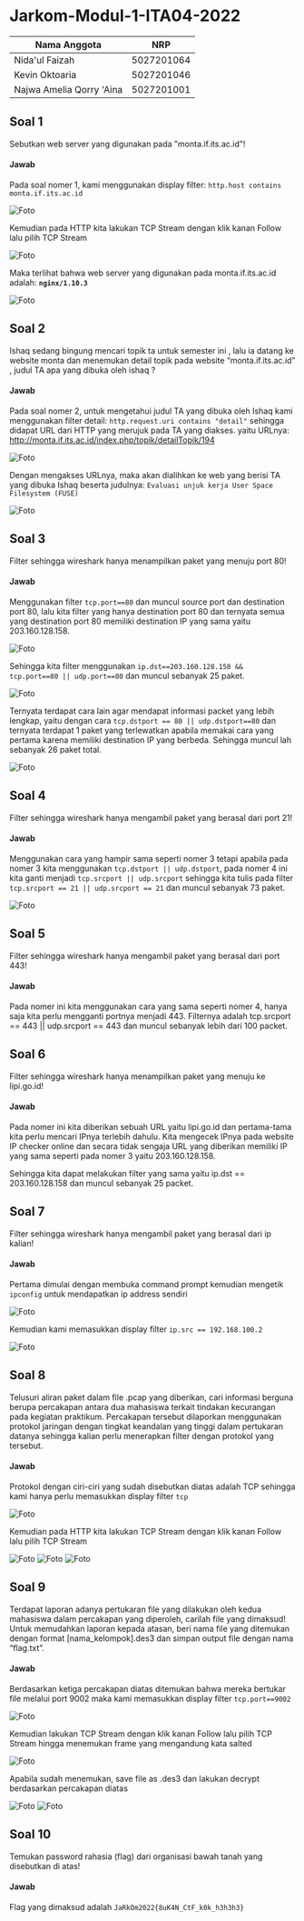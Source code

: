 # Jarkom-Modul-1-ITA04-2022
Nama Anggota | NRP
------------------- | --------------		
Nida'ul Faizah | 5027201064
Kevin Oktoaria | 5027201046
Najwa Amelia Qorry 'Aina | 5027201001

## Soal 1
Sebutkan web server yang digunakan pada "monta.if.its.ac.id"! 

#### Jawab
Pada soal nomer 1, kami menggunakan display filter: `http.host contains monta.if.its.ac.id`

![Foto](./img/soal1_1.png)

Kemudian pada HTTP kita lakukan TCP Stream dengan klik kanan Follow lalu pilih TCP Stream

![Foto](./img/soal1_2.png)

Maka terlihat bahwa web server yang digunakan pada monta.if.its.ac.id adalah: **`nginx/1.10.3`**

![Foto](./img/soal1_3.png)

## Soal 2
Ishaq sedang bingung mencari topik ta untuk semester ini , lalu ia datang ke website monta dan menemukan detail topik pada website “monta.if.its.ac.id” , judul TA apa yang dibuka oleh ishaq ?

#### Jawab
Pada soal nomer 2, untuk mengetahui judul TA yang dibuka oleh Ishaq kami menggunakan filter detail: `http.request.uri contains "detail"` sehingga didapat URL dari HTTP yang merujuk pada TA yang diakses. yaitu URLnya: http://monta.if.its.ac.id/index.php/topik/detailTopik/194

![Foto](./img/soal2_1.PNG)

Dengan mengakses URLnya, maka akan dialihkan ke web yang berisi TA yang dibuka Ishaq beserta judulnya: `Evaluasi unjuk kerja User Space Filesystem (FUSE)`

![Foto](./img/soal2_2.PNG)

## Soal 3
Filter sehingga wireshark hanya menampilkan paket yang menuju port 80! 

#### Jawab
Menggunakan filter `tcp.port==80` dan muncul source port dan destination port 80, lalu kita filter yang hanya destination port 80 dan ternyata semua yang destination port 80 memiliki destination IP yang sama yaitu 203.160.128.158.

![Foto](./img/soal3_1.PNG)

Sehingga kita filter menggunakan `ip.dst==203.160.128.158 && tcp.port==80 || udp.port==80` dan muncul sebanyak 25 paket.

![Foto](./img/soal3_2.PNG)

Ternyata terdapat cara lain agar mendapat informasi packet yang lebih lengkap, yaitu dengan cara `tcp.dstport == 80 || udp.dstport==80` dan ternyata terdapat 1 paket yang terlewatkan apabila memakai cara yang pertama karena memiliki destination IP yang berbeda. Sehingga muncul lah sebanyak 26 paket total.

![Foto](./img/soal3_3.PNG)

## Soal 4
Filter sehingga wireshark hanya mengambil paket yang berasal dari port 21!

#### Jawab
Menggunakan cara yang hampir sama seperti nomer 3 tetapi apabila pada nomer 3 kita menggunakan `tcp.dstport || udp.dstport`, pada nomer 4 ini kita ganti menjadi `tcp.srcport || udp.srcport` sehingga kita tulis pada filter `tcp.srcport == 21 || udp.srcport == 21` dan muncul sebanyak 73 paket.

![Foto](./img/soal4_1.PNG)

## Soal 5
Filter sehingga wireshark hanya mengambil paket yang berasal dari port 443!

#### Jawab
Pada nomer ini kita menggunakan cara yang sama seperti nomer 4, hanya saja kita perlu mengganti portnya menjadi 443. Filternya adalah  tcp.srcport == 443 || udp.srcport == 443 dan muncul sebanyak lebih dari 100 packet.

## Soal 6
Filter sehingga wireshark hanya menampilkan paket yang menuju ke lipi.go.id!

#### Jawab
Pada nomer ini kita diberikan sebuah URL yaitu lipi.go.id dan pertama-tama kita perlu mencari IPnya terlebih dahulu. Kita mengecek IPnya pada website IP checker online dan secara tidak sengaja URL yang diberikan memiliki IP yang sama seperti pada nomer 3 yaitu 203.160.128.158.

Sehingga kita dapat melakukan filter yang sama yaitu ip.dst == 203.160.128.158 dan muncul sebanyak 25 packet.

## Soal 7
Filter sehingga wireshark hanya mengambil paket yang berasal dari ip kalian!

#### Jawab
Pertama dimulai dengan membuka command prompt kemudian mengetik `ipconfig` untuk mendapatkan ip address sendiri

![Foto](./img/soal7_1.png)

Kemudian kami memasukkan display filter `ip.src == 192.168.100.2`

![Foto](./img/soal7_2.png)

## Soal 8
Telusuri aliran paket dalam file .pcap yang diberikan, cari informasi berguna berupa percakapan antara dua mahasiswa terkait tindakan kecurangan pada kegiatan praktikum. Percakapan tersebut dilaporkan menggunakan protokol jaringan dengan tingkat keandalan yang tinggi dalam pertukaran datanya sehingga kalian perlu menerapkan filter dengan protokol yang tersebut.

#### Jawab

Protokol dengan ciri-ciri yang sudah disebutkan diatas adalah TCP sehingga kami hanya perlu memasukkan display filter `tcp`

![Foto](./img/soal8_1.png)

Kemudian pada HTTP kita lakukan TCP Stream dengan klik kanan Follow lalu pilih TCP Stream

![Foto](./img/soal8_2.png)
![Foto](./img/soal8_3.png)
![Foto](./img/soal8_4.png)


## Soal 9
Terdapat laporan adanya pertukaran file yang dilakukan oleh kedua mahasiswa dalam percakapan yang diperoleh, carilah file yang dimaksud! Untuk memudahkan laporan kepada atasan, beri nama file yang ditemukan dengan format [nama_kelompok].des3 dan simpan output file dengan nama “flag.txt”.

#### Jawab
Berdasarkan ketiga percakapan diatas ditemukan bahwa mereka bertukar file melalui port 9002 maka kami memasukkan display filter `tcp.port==9002` 

![Foto](./img/soal9_1.png)

Kemudian lakukan TCP Stream dengan klik kanan Follow lalu pilih TCP Stream hingga menemukan frame yang mengandung kata salted

![Foto](./img/soal9_2.png)

Apabila sudah menemukan, save file as .des3 dan lakukan decrypt berdasarkan percakapan diatas

![Foto](./img/soal9_3.png)
![Foto](./img/soal9_4.png)

## Soal 10
Temukan password rahasia (flag) dari organisasi bawah tanah yang disebutkan di atas!

#### Jawab

Flag yang dimaksud adalah `JaRkOm2022{8uK4N_CtF_k0k_h3h3h3}`

